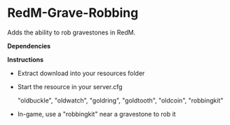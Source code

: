 # RedM-Grave-Robbing
Adds the ability to rob gravestones in RedM.

**Dependencies**



**Instructions**

- Extract download into your resources folder
- Start the resource in your server.cfg


  "oldbuckle",
  "oldwatch",
  "goldring",
  "goldtooth",
  "oldcoin",
  "robbingkit"
  
- In-game, use a "robbingkit" near a gravestone to rob it
